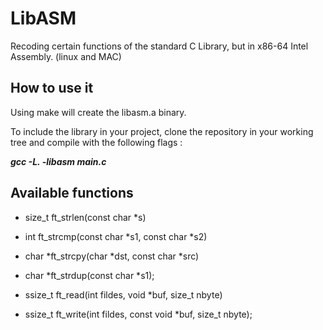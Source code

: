# LibASM

Recoding certain functions of the standard C Library, but in x86-64 Intel Assembly. (linux and MAC)

## How to use it

Using make will create the libasm.a binary.


To include the library in your project, clone the repository in your working tree and compile with the following flags :

***gcc -L. -libasm main.c***

## Available functions

- size_t ft_strlen(const char *s)

- int ft_strcmp(const char *s1, const char *s2)

- char *ft_strcpy(char *dst, const char *src)

- char *ft_strdup(const char *s1);

- ssize_t ft_read(int fildes, void *buf, size_t nbyte)

- ssize_t ft_write(int fildes, const void *buf, size_t nbyte);

